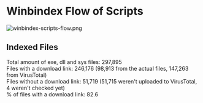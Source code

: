 # Winbindex Flow of Scripts

![winbindex-scripts-flow.png](winbindex-scripts-flow.png)

## Indexed Files

<!--FileStats-->
Total amount of exe, dll and sys files: 297,895  
Files with a download link: 246,176 (98,913 from the actual files, 147,263 from VirusTotal)  
Files without a download link: 51,719 (51,715 weren't uploaded to VirusTotal, 4 weren't checked yet)  
% of files with a download link: 82.6  
<!--/FileStats-->
